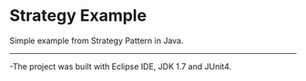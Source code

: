 Strategy Example
===============

Simple example from Strategy Pattern in Java.

----------------

-The project was built with Eclipse IDE, JDK 1.7 and JUnit4.
